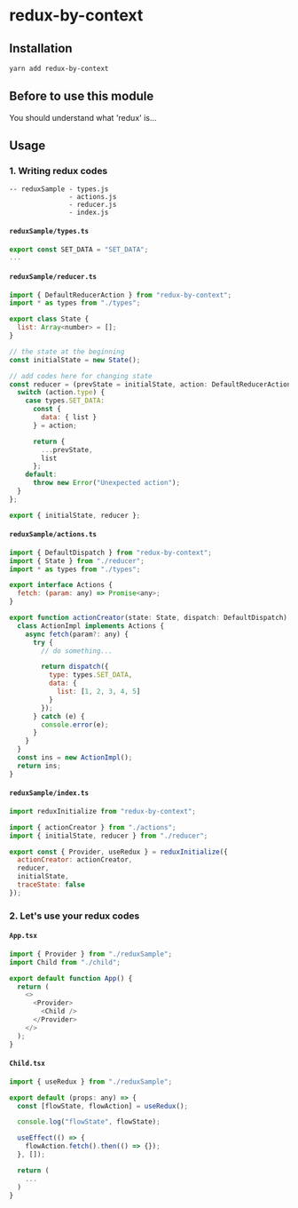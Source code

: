 # redux-by-context

## Installation

```bash
yarn add redux-by-context
```

## Before to use this module

You should understand what 'redux' is...

## Usage

### 1. Writing redux codes

```tree
-- reduxSample - types.js
               - actions.js
               - reducer.js
               - index.js
```

#### `reduxSample/types.ts`

```javascript
export const SET_DATA = "SET_DATA";
...
```

#### `reduxSample/reducer.ts`

```javascript
import { DefaultReducerAction } from "redux-by-context";
import * as types from "./types";

export class State {
  list: Array<number> = [];
}

// the state at the beginning
const initialState = new State();

// add codes here for changing state
const reducer = (prevState = initialState, action: DefaultReducerAction) => {
  switch (action.type) {
    case types.SET_DATA:
      const {
        data: { list }
      } = action;

      return {
        ...prevState,
        list
      };
    default:
      throw new Error("Unexpected action");
  }
};

export { initialState, reducer };
```

#### `reduxSample/actions.ts`

```javascript
import { DefaultDispatch } from "redux-by-context";
import { State } from "./reducer";
import * as types from "./types";

export interface Actions {
  fetch: (param: any) => Promise<any>;
}

export function actionCreator(state: State, dispatch: DefaultDispatch) {
  class ActionImpl implements Actions {
    async fetch(param?: any) {
      try {
        // do something...

        return dispatch({
          type: types.SET_DATA,
          data: {
            list: [1, 2, 3, 4, 5]
          }
        });
      } catch (e) {
        console.error(e);
      }
    }
  }
  const ins = new ActionImpl();
  return ins;
}
```

#### `reduxSample/index.ts`

```javascript
import reduxInitialize from "redux-by-context";

import { actionCreator } from "./actions";
import { initialState, reducer } from "./reducer";

export const { Provider, useRedux } = reduxInitialize({
  actionCreator: actionCreator,
  reducer,
  initialState,
  traceState: false
});
```

### 2. Let's use your redux codes

#### `App.tsx`

```javascript
import { Provider } from "./reduxSample";
import Child from "./child";

export default function App() {
  return (
    <>
      <Provider>
        <Child />
      </Provider>
    </>
  );
}
```

#### `Child.tsx`

```javascript
import { useRedux } from "./reduxSample";

export default (props: any) => {
  const [flowState, flowAction] = useRedux();

  console.log("flowState", flowState);

  useEffect(() => {
    flowAction.fetch().then(() => {});
  }, []);

  return (
    ...
  )
}
```

